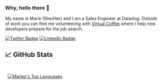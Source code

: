 ### Why, hello there :nazar_amulet:

My name is Marie (She/Her) and I am a Sales Engineer at Datadog. Outside of work you can find me volunteering with [Virtual Coffee](https://virtualcoffee.io/) where I help new developers prepare for the job search. 

[![Twitter Badge](https://img.shields.io/badge/Twitter-Profile-informational?style=flat&logo=twitter&logoColor=white&color=1CA2F1)](https://twitter.com/MarieAntons)
[![LinkedIn Badge](https://img.shields.io/badge/LinkedIn-Profile-informational?style=flat&logo=linkedin&logoColor=white&color=0D76A8)](https://www.linkedin.com/in/marieantons/)



## &#x1f4c8; GitHub Stats

<br>

<a href="https://github.com/mrsantons">
  <img align="center" style="margin:0.5rem" src="https://github-readme-stats.vercel.app/api/top-langs/?username=mrsantons&&theme=synthwave&show_icons=true&hide=html,css" alt="Maries's Top Languages" />
</a>

<!--
**mrsantons/mrsantons** is a ✨ _special_ ✨ repository because its `README.md` (this file) appears on your GitHub profile.

Here are some ideas to get you started:

- 🔭 I’m currently working on ...
- 🌱 I’m currently learning ...
- 👯 I’m looking to collaborate on ...
- 🤔 I’m looking for help with ...
- 💬 Ask me about ...
- 📫 How to reach me: ...
- 😄 Pronouns: ...
- ⚡ Fun fact: ...
-->
